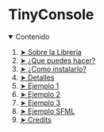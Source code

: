 # TinyConsole


<details open="open">
  <summary>Contenido</summary>
  <ol>
    <li><a href="#sobre"> ➤ Sobre la Librería</a></li>
    <li><a href="#que-puedes-hacer"> ➤ ¿Que puedes hacer?</a></li>
    <li><a href="#instalacion"> ➤ ¿Como instalarlo?</a></li>
    <li><a href="#detalles"> ➤ Detalles</a></li>
    <li><a href="#ejemplo1"> ➤ Ejemplo 1 </a></li>
    <li><a href="#ejemplo2"> ➤ Ejemplo 2 </a></li>
    <li><a href="#ejemplo3"> ➤ Ejemplo 3 </a></li>
    <li><a href="#ejemplo3"> ➤ Ejemplo SFML </a></li>
    <li><a href="#credits"> ➤ Credits</a></li>
  </ol>
</details>
